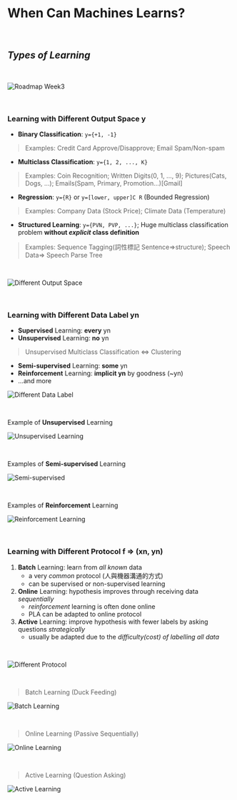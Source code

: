 # When Can Machines Learns?

<br />

## _Types of Learning_

<br />

![Roadmap Week3](https://github.com/linda2020130/Notes_ML-Foundations/blob/master/Pictures/Week%203/roadmap%20w3.PNG)

<br />

### Learning with Different Output Space y

* **Binary Classification**: `y={+1, -1}`
> Examples: Credit Card Approve/Disapprove; Email Spam/Non-spam
* **Multiclass Classification**: `y={1, 2, ..., K}`
> Examples: Coin Recognition; Written Digits(0, 1, ..., 9); Pictures(Cats, Dogs, ...); Emails(Spam, Primary, Promotion...)[Gmail]
* **Regression**: `y={R}` or `y=[lower, upper]C R` (Bounded Regression)
> Examples: Company Data (Stock Price); Climate Data (Temperature)
* **Structured Learning**: `y={PVN, PVP, ...}`; Huge multiclass classification problem **without *explicit* class definition**
> Examples: Sequence Tagging(詞性標記 Sentence=>structure); Speech Data=> Speech Parse Tree

<br />

![Different Output Space](https://github.com/linda2020130/Notes_ML-Foundations/blob/master/Pictures/Week%203/different%20output%20space.PNG)

<br />

### Learning with Different Data Label yn

* **Supervised** Learning: **every** yn
* **Unsupervised** Learning: **no** yn
> Unsupervised Multiclass Classification <=> Clustering
* **Semi-supervised** Learning: **some** yn
* **Reinforcement** Learning: **implicit yn** by goodness (~yn)
* ...and more

![Different Data Label](https://github.com/linda2020130/Notes_ML-Foundations/blob/master/Pictures/Week%203/different%20data%20label.PNG)

<br />

Example of **Unsupervised** Learning

![Unsupervised Learning](https://github.com/linda2020130/Notes_ML-Foundations/blob/master/Pictures/Week%203/unsupervised%20learning.PNG)

<br />

Examples of **Semi-supervised** Learning

![Semi-supervised](https://github.com/linda2020130/Notes_ML-Foundations/blob/master/Pictures/Week%203/semi-supervised.PNG)

<br />

Examples of **Reinforcement** Learning

![Reinforcement Learning](https://github.com/linda2020130/Notes_ML-Foundations/blob/master/Pictures/Week%203/reinforcement%20learning.PNG)

<br />

### Learning with Different Protocol f => (xn, yn)

1. **Batch** Learning: learn from *all known* data
    * a very *common* protocol (人與機器溝通的方式)
    * can be supervised or non-supervised learning
2. **Online** Learning: hypothesis improves through receiving data *sequentially*
    * *reinforcement* learning is often done online
    * PLA can be adapted to online protocol
3. **Active** Learning: improve hypothesis with fewer labels by asking questions *strategically*
    * usually be adapted due to the *difficulty(cost) of labelling all data*

<br/>

![Different Protocol]()

<br />

> Batch Learning (Duck Feeding)

![Batch Learning]()

<br />

> Online Learning (Passive Sequentially)

![Online Learning]()

<br />

> Active Learning (Question Asking)

![Active Learning]()

